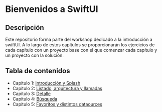 # Bienvenidos a SwiftUI

## Descripción

Este repositorio forma parte del workshop dedicado a la introducción a swiftUI. A lo largo de estos capítulos se proporcionarán los ejercicios de cada capítulo con un proyecto base con el que comenzar cada capítulo y un proyecto con la solución.

## Tabla de contenidos

- Capítulo 1: [Introducción y Splash](chapter-1/README.md)
- Capítulo 2: [Listado, arquitectura y llamadas](chapter-2/README.md)
- Capítulo 3: [Detalle](chapter-3/README.md)
- Capítulo 4: [Búsqueda](chapter-4/README.md)
- Capítulo 5: [Favoritos y distintos dataources](chapter-5/README.md)
